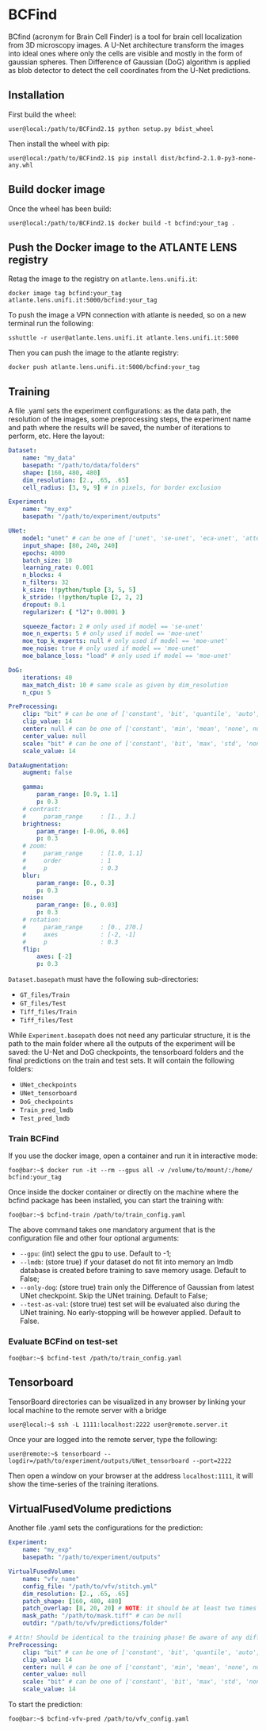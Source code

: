 # BCFind

BCfind (acronym for Brain Cell Finder) is a tool for brain cell localization from 3D microscopy images. A U-Net architecture transform the images into ideal ones where only the cells are visible and mostly in the form of gaussian spheres. Then Difference of Gaussian (DoG) algorithm is applied as blob detector to detect the cell coordinates from the U-Net predictions.

## Installation

First build the wheel:

```shell
user@local:/path/to/BCFind2.1$ python setup.py bdist_wheel
```

Then install the wheel with pip:

```shell
user@local:/path/to/BCFind2.1$ pip install dist/bcfind-2.1.0-py3-none-any.whl
```

## Build docker image

Once the wheel has been build:

```shell
user@local:/path/to/BCFind2.1$ docker build -t bcfind:your_tag .
```

## Push the Docker image to the ATLANTE LENS registry

Retag the image to the registry on `atlante.lens.unifi.it`:

```shell
docker image tag bcfind:your_tag atlante.lens.unifi.it:5000/bcfind:your_tag
```

To push the image a VPN connection with atlante is needed, so on a new terminal run the following:

```shell
sshuttle -r user@atlante.lens.unifi.it atlante.lens.unifi.it:5000
```

Then you can push the image to the atlante registry:

```shell
docker push atlante.lens.unifi.it:5000/bcfind:your_tag
```

## Training

A file .yaml sets the experiment configurations: as the data path, the resolution of the images, some preprocessing steps, the experiment name and path where the results will be saved, the number of iterations to perform, etc.
Here the layout:

```yaml
Dataset:
    name: "my_data"
    basepath: "/path/to/data/folders"
    shape: [160, 480, 480]
    dim_resolution: [2., .65, .65]
    cell_radius: [3, 9, 9] # in pixels, for border exclusion

Experiment:
    name: "my_exp"
    basepath: "/path/to/experiment/outputs"

UNet:
    model: "unet" # can be one of ['unet', 'se-unet', 'eca-unet', 'attention-unet', 'moe-unet']
    input_shape: [80, 240, 240]
    epochs: 4000
    batch_size: 10
    learning_rate: 0.001
    n_blocks: 4
    n_filters: 32
    k_size: !!python/tuple [3, 5, 5]
    k_stride: !!python/tuple [2, 2, 2]
    dropout: 0.1
    regularizer: { "l2": 0.0001 }

    squeeze_factor: 2 # only used if model == 'se-unet'
    moe_n_experts: 5 # only used if model == 'moe-unet'
    moe_top_k_experts: null # only used if model == 'moe-unet'
    moe_noise: true # only used if model == 'moe-unet'
    moe_balance_loss: "load" # only used if model == 'moe-unet'

DoG:
    iterations: 40
    max_match_dist: 10 # same scale as given by dim_resolution
    n_cpu: 5

PreProcessing:
    clip: "bit" # can be one of ['constant', 'bit', 'quantile', 'auto', 'none', null]
    clip_value: 14
    center: null # can be one of ['constant', 'min', 'mean', 'none', null]
    center_value: null
    scale: "bit" # can be one of ['constant', 'bit', 'max', 'std', 'none', null]
    scale_value: 14

DataAugmentation:
    augment: false

    gamma:
        param_range: [0.9, 1.1]
        p: 0.3
    # contrast:
    #     param_range     : [1., 3.]
    brightness:
        param_range: [-0.06, 0.06]
        p: 0.3
    # zoom:
    #     param_range     : [1.0, 1.1]
    #     order           : 1
    #     p               : 0.3
    blur:
        param_range: [0., 0.3]
        p: 0.3
    noise:
        param_range: [0., 0.03]
        p: 0.3
    # rotation:
    #     param_range     : [0., 270.]
    #     axes            : [-2, -1]
    #     p               : 0.3
    flip:
        axes: [-2]
        p: 0.3
```

`Dataset.basepath` must have the following sub-directories:

-   `GT_files/Train`
-   `GT_files/Test`
-   `Tiff_files/Train`
-   `Tiff_files/Test`

While `Experiment.basepath` does not need any particular structure, it is the path to the main folder where all the outputs of the experiment will be saved: the U-Net and DoG checkpoints, the tensorboard folders and the final predictions on the train and test sets.
It will contain the following folders:

-   `UNet_checkpoints`
-   `UNet_tensorboard`
-   `DoG_checkpoints`
-   `Train_pred_lmdb`
-   `Test_pred_lmdb`

### Train BCFind

If you use the docker image, open a container and run it in interactive mode:

```shell
foo@bar:~$ docker run -it --rm --gpus all -v /volume/to/mount/:/home/ bcfind:your_tag
```

Once inside the docker container or directly on the machine where the bcfind package has been installed, you can start the training with:

```shell
foo@bar:~$ bcfind-train /path/to/train_config.yaml
```

The above command takes one mandatory argument that is the configuration file and other four optional arguments:

-   `--gpu`: (int) select the gpu to use. Default to -1;
-   `--lmdb`: (store true) if your dataset do not fit into memory an lmdb database is created before training to save memory usage. Default to False;
-   `--only-dog`: (store true) train only the Difference of Gaussian from latest UNet checkpoint. Skip the UNet training. Default to False;
-   `--test-as-val`: (store true) test set will be evaluated also during the UNet training. No early-stopping will be however applied. Default to False.

### Evaluate BCFind on test-set

```shell
foo@bar:~$ bcfind-test /path/to/train_config.yaml
```

## Tensorboard

TensorBoard directories can be visualized in any browser by linking your local machine to the remote server with a bridge

```shell
user@local:~$ ssh -L 1111:localhost:2222 user@remote.server.it
```

Once your are logged into the remote server, type the following:

```shell
user@remote:~$ tensorboard --logdir=/path/to/experiment/outputs/UNet_tensorboard --port=2222
```

Then open a window on your browser at the address `localhost:1111`, it will show the time-series of the training iterations.

## VirtualFusedVolume predictions

Another file .yaml sets the configurations for the prediction:

```yaml
Experiment:
    name: "my_exp"
    basepath: "/path/to/experiment/outputs"

VirtualFusedVolume:
    name: "vfv_name"
    config_file: "/path/to/vfv/stitch.yml"
    dim_resolution: [2., .65, .65]
    patch_shape: [160, 480, 480]
    patch_overlap: [8, 20, 20] # NOTE: it should be at least two times the diameter of the largest cell
    mask_path: "/path/to/mask.tiff" # can be null
    outdir: "/path/to/vfv/predictions/folder"

# Attn! Should be identical to the training phase! Be aware of any differences: check training config file!
PreProcessing:
    clip: "bit" # can be one of ['constant', 'bit', 'quantile', 'auto', 'none', null]
    clip_value: 14
    center: null # can be one of ['constant', 'min', 'mean', 'none', null]
    center_value: null
    scale: "bit" # can be one of ['constant', 'bit', 'max', 'std', 'none', null]
    scale_value: 14
```

To start the prediction:

```shell
foo@bar:~$ bcfind-vfv-pred /path/to/vfv_config.yaml
```
